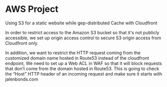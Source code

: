 # AWS Project

Using S3 for a static website while gep-distributed Cache with Cloudfront

In order to restrict access to the Amazon S3 bucket so that it's not publicly accessible, we set up origin access control to secure S3 origin access from Cloudfront only.

In addition, we want to restrict the HTTP request coming from the customized domain name hosted in Route53 instead of the cloudfront endpoint, We need to  set up a Web ACL in WAF so that it will block requests that don’t come from the domain hosted in Route53. 
This is going to check the “Host” HTTP header of an incoming request and make sure it starts with jalenbonds.com
